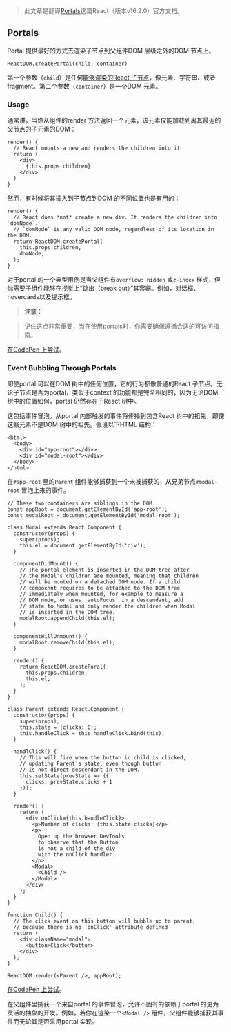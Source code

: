 > 此文章是翻译[Portals](https://reactjs.org/docs/portals.html)这篇React（版本v16.2.0）官方文档。

## Portals

Portal 提供最好的方式去渲染子节点到父组件DOM 层级之外的DOM 节点上。

```
ReactDOM.createPortal(child, container)
```

第一个参数（`child`）是任何[能够渲染的React 子节点](https://reactjs.org/docs/react-component.html#render)，像元素、字符串、或者fragment。第二个参数（`container`）是一个DOM 元素。

### Usage

通常讲，当你从组件的render 方法返回一个元素，该元素仅能加载到离其最近的父节点的子元素的DOM：

```
render() {
  // React mounts a new and renders the children into it
  return (
    <div>
      {this.props.children}
    </div>
  )
}
```

然而，有时候将其插入到子节点到DOM 的不同位置也是有用的：

```
render() {
  // React does *not* create a new div. It renders the children into `domNode`.
  // `domNode` is any valid DOM node, regardless of its location in the DOM.
  return ReactDOM.createPortal(
    this.props.children,
    domNode,
  );
}
```

对于portal 的一个典型用例是当父组件有`overflow: hidden` 或`z-index` 样式，但你需要子组件能够在视觉上“跳出（break out）”其容器。例如，对话框、hovercards以及提示框。

>**注意：**

>记住这点非常重要，当在使用portals时，你需要确保遵循合适的可访问指南。

[在CodePen 上尝试](https://codepen.io/gaearon/pen/yzMaBd)。

### Event Bubbling Through Portals

即使portal 可以在DOM 树中的任何位置，它的行为都像普通的React 子节点。无论子节点是否为portal，类似于context 的功能都是完全相同的，因为无论DOM 树中的位置如何，portal 仍然存在于React 树中。

这包括事件冒泡。从portal 内部触发的事件将传播到包含React 树中的祖先，即使这些元素不是DOM 树中的祖先。假设以下HTML 结构：

```
<html>
  <body>
    <div id="app-root"></div>
    <div id="modal-root"></div>
  </body>
</html>
```

在`#app-root` 里的`Parent` 组件能够捕获到一个未被捕获的，从兄弟节点`#modal-root` 冒泡上来的事件。

```
// These two containers are siblings in the DOM
const appRoot = document.getElementById('app-root');
const modalRoot = document.getElementById('modal-root');

class Modal extends React.Component {
  constructor(props) {
    super(props);
    this.el = document.getElementById('div');
  }

  componentDidMount() {
    // The portal element is inserted in the DOM tree after
    // the Modal's children are mounted, meaning that children
    // will be mouted on a detached DOM node. If a child
    // compoennt requires to be attached to the DOM tree
    // immediately when mounted, for example to measure a
    // DOM node, or uses 'autoFocus' in a descendant, add
    // state to Modal and only render the children when Modal
    // is inserted in the DOM tree.
    modalRoot.appendChild(this.el);
  }

  componentWillUnmount() {
    modalRoot.removeChild(this.el);
  }

  render() {
    return ReactDOM.createPoral(
      this.props.children,
      this.el,
    );
  }
}

class Parent extends React.Component {
  constructor(props) {
    super(props);
    this.state = {clicks: 0};
    this.handleClick = this.handleClick.bind(this);
  }

  handlClick() {
    // This will fire when the button in child is clicked,
    // updating Parent's state, even though button
    // is not direct descendant in the DOM.
    this.setState(prevState => ({
      clicks: prevState.clicks + 1
    }));
  }

  render() {
    return (
      <div onClick={this.handleClick}>
        <p>Number of clicks: {this.state.clicks}</p>
        <p>
          Open up the browser DevTools
          to observe that the Button
          is not a child of the div
          with the onClick handler.
        </p>
        <Modal>
          <Child />
        </Modal>
      </div>
    );
  }
}

function Child() {
  // The click event on this button will bubble up to parent,
  // because there is no 'onClick' attribute defined
  return (
    <div className="modal">
      <button>Click</button>
    </div>
  );
}

ReactDOM.render(<Parent />, appRoot);
```

[在CodePen 上尝试](https://codepen.io/gaearon/pen/jGBWpE)。

在父组件里捕获一个来自portal 的事件冒泡，允许不固有的依赖于portal 的更为灵活的抽象的开发。例如，若你在渲染一个`<Modal />` 组件，父组件能够捕获其事件而无论其是否采用portal 实现。
